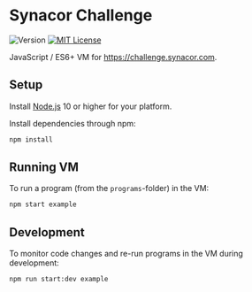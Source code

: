 # Synacor Challenge

![Version](https://badgen.net/badge/node/10+/green)
[![MIT License](https://badgen.net/github/license/timkurvers/synacor-challenge)](LICENSE.md)

JavaScript / ES6+ VM for https://challenge.synacor.com.

## Setup

Install [Node.js] 10 or higher for your platform.

Install dependencies through npm:

```bash
npm install
```

## Running VM

To run a program (from the `programs`-folder) in the VM:

```bash
npm start example
```

## Development

To monitor code changes and re-run programs in the VM during development:

```bash
npm run start:dev example
```

[Node.js]: https://nodejs.org/en/
